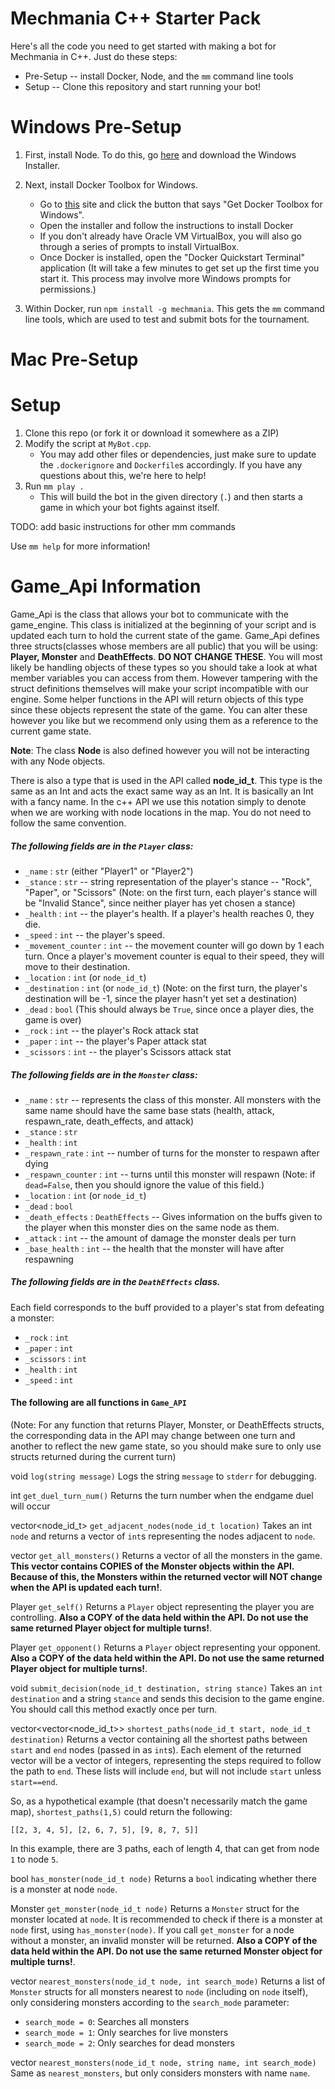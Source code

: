 # Mechmania C++ Starter Pack

Here's all the code you need to get started with making a bot for Mechmania in C++. Just do these steps:

* Pre-Setup -- install Docker, Node, and the `mm` command line tools
* Setup -- Clone this repository and start running your bot!

# Windows Pre-Setup

1. First, install Node. To do this, go [here](https://nodejs.org/en/download/) and download the Windows Installer.

2. Next, install Docker Toolbox for Windows.
   * Go to [this](https://docs.docker.com/toolbox/toolbox_install_windows/) site and click the button that says "Get Docker Toolbox for Windows".
   * Open the installer and follow the instructions to install Docker
   * If you don't already have Oracle VM VirtualBox, you will also go through a series of prompts to install VirtualBox.
   * Once Docker is installed, open the "Docker Quickstart Terminal" application (It will take a few minutes to get set up the first time you start it.  This process may involve more Windows prompts for permissions.)
3. Within Docker, run `npm install -g mechmania`.  This gets the `mm` command line tools, which are used to test and submit bots for the tournament.

# Mac Pre-Setup


# Setup

1. Clone this repo (or fork it or download it somewhere as a ZIP)
2. Modify the script at `MyBot.cpp`.
    * You may add other files or dependencies, just make sure to update the `.dockerignore` and `Dockerfile`s accordingly. If you have any questions about this, we're here to help!
3. Run `mm play .`
    * This will build the bot in the given directory (`.`) and then starts a game in which your bot fights against itself.

TODO: add basic instructions for other mm commands

Use `mm help` for more information!

# Game_Api Information

Game_Api is the class that allows your bot to communicate with the game_engine. This class is initialized at the beginning of your script and is updated each turn to hold the current state of the game. 
Game_Api defines three structs(classes whose members are all public) that you will be using: **Player, Monster** and **DeathEffects**. **DO NOT CHANGE THESE**. You will most likely be handling objects of these types so you should take a look at what member variables you can access from them. However tampering with the struct definitions themselves will make your script incompatible with our engine. Some helper functions in the API will return objects of this type since these objects represent the state of the game. You can alter these however you like but we recommend only using them as a reference to the current game state. 

**Note**: The class **Node** is also defined however you will not be interacting with any Node objects.

There is also a type that is used in the API called **node_id_t**. This type is the same as an Int and acts the exact same way as an Int. It is basically an Int with a fancy name. In the c++ API we use this notation simply to denote when we are working with node locations in the map. You do not need to follow the same convention. 

##### The following fields are in the `Player` class:
- `_name` : `str` (either "Player1" or "Player2")
- `_stance` : `str` -- string representation of the player's stance -- "Rock", "Paper", or "Scissors" (Note: on the first turn, each player's stance will be "Invalid Stance", since neither player has yet chosen a stance)
- `_health` : `int` -- the player's health.  If a player's health reaches 0, they die.
- `_speed` : `int` -- the player's speed.
- `_movement_counter` : `int` -- the movement counter will go down by 1 each turn.  Once a player's movement counter is equal to their speed, they will move to their destination.
- `_location` : `int` (or `node_id_t`)
- `_destination` : `int` (or `node_id_t`) (Note: on the first turn, the player's destination will be -1, since the player hasn't yet set a destination)
- `_dead` : `bool` (This should always be `True`, since once a player dies, the game is over)
- `_rock` : `int` -- the player's Rock attack stat
- `_paper` : `int` -- the player's Paper attack stat
- `_scissors` : `int` -- the player's Scissors attack stat

##### The following fields are in the `Monster` class:
- `_name` : `str` -- represents the class of this monster.  All monsters with the same name should have the same base stats (health, attack, respawn_rate, death_effects, and attack)
- `_stance` : `str`
- `_health` : `int`
- `_respawn_rate` : `int` -- number of turns for the monster to respawn after dying
- `_respawn_counter` : `int` -- turns until this monster will respawn (Note: if `dead=False`, then you should ignore the value of this field.)
- `_location` : `int` (or `node_id_t`)
- `_dead` : `bool`
- `_death_effects` : `DeathEffects` -- Gives information on the buffs given to the player when this monster dies on the same node as them.
- `_attack` : `int` -- the amount of damage the monster deals per turn
- `_base_health` : `int` -- the health that the monster will have after respawning

##### The following fields are in the `DeathEffects` class.
Each field corresponds to the buff provided to a player's stat from defeating a monster:
- `_rock` : `int`
- `_paper` : `int`
- `_scissors` : `int`
- `_health` : `int`
- `_speed` : `int`

#### The following are all functions in `Game_API`
(Note: For any function that returns Player, Monster, or DeathEffects structs, the corresponding data in the API may change between one turn and another to reflect the new game state, so you should make sure to only use structs returned during the current turn)

void `log(string message)`
Logs the string `message` to `stderr` for debugging.

int `get_duel_turn_num()`
Returns the turn number when the endgame duel will occur

vector<node_id_t> `get_adjacent_nodes(node_id_t location)`
Takes an int `node` and returns a vector of `int`s representing the nodes adjacent to `node`.

vector<Monster> `get_all_monsters()`
Returns a vector of all the monsters in the game. **This vector contains COPIES of the Monster objects within the API. Because of this, the Monsters within the returned vector will NOT change when the API is updated each turn!**. 

Player `get_self()`
Returns a `Player` object representing the player you are controlling. **Also a COPY of the data held within the API. Do not use the same returned Player object for multiple turns!**.

Player `get_opponent()`
Returns a `Player` object representing your opponent. **Also a COPY of the data held within the API. Do not use the same returned Player object for multiple turns!**.

void `submit_decision(node_id_t destination, string stance)`
Takes an `int` `destination` and a string `stance` and sends this decision to the game engine.  You should call this method exactly once per turn.

vector<vector<node_id_t>> `shortest_paths(node_id_t start, node_id_t destination)`
Returns a vector containing all the shortest paths between `start` and `end` nodes (passed in as `int`s).
Each element of the returned vector will be a vector of integers, representing the steps required to follow the path to `end`.  These lists will include `end`, but will not include `start` unless `start==end`.

So, as a hypothetical example (that doesn't necessarily match the game map), `shortest_paths(1,5)` could return the following:
```
[[2, 3, 4, 5], [2, 6, 7, 5], [9, 8, 7, 5]]
```
In this example, there are 3 paths, each of length 4, that can get from node `1` to node `5`.

bool `has_monster(node_id_t node)`
Returns a `bool` indicating whether there is a monster at node `node`.

Monster `get_monster(node_id_t node)`
Returns a `Monster` struct for the monster located at `node`.  It is recommended to check if there is a monster at `node` first, using `has_monster(node)`.  If you call `get_monster` for a node without a monster, an invalid monster will be returned.
**Also a COPY of the data held within the API. Do not use the same returned Monster object for multiple turns!**.

vector<Monster> `nearest_monsters(node_id_t node, int search_mode)`
Returns a list of `Monster` structs for all monsters nearest to `node` (including on `node` itself), only considering monsters according to the `search_mode` parameter:
- `search_mode = 0`: Searches all monsters
- `search_mode = 1`: Only searches for live monsters
- `search_mode = 2`: Only searches for dead monsters

vector<Monster> `nearest_monsters(node_id_t node, string name, int search_mode)`
Same as `nearest_monsters`, but only considers monsters with name `name`. 

